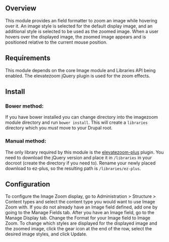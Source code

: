 ## Overview

This module provides an field formatter to zoom an image while hovering over
it. An image style is selected for the default display image, and an additional
style is selected to be used as the zoomed image. When a user hovers over the
displayed image, the zoomed image appears and is positioned relative to the
current mouse position.


## Requirements

This module depends on the core Image module and Libraries API being enabled.
The elevatezoom jQuery plugin is used for the zoom effects.


## Install

### Bower method:

If you have bower installed you can change directory into the imagezoom module directory and run `bower install`. This will create a `libraries` directory which you _must_ move to your Drupal root.

### Manual method:

The only library required by this module is the [elevatezoom-plus](https://github.com/igorlino/elevatezoom-plus) plugin. You need to download the jQuery version and place it in `/libraries` in your docroot (create the directory if you need to). Rename your newly placed download to ez-plus, so the resulting path is `/libraries/ez-plus`.

## Configuration

To configure the Image Zoom display, go to Administration > Structure > Content
types and select the content type you would want to use Image Zoom with. If you
do not already have an Image field defined, add one by going to the Manage Fields
tab. After you have an Image field, go to the Manage Display tab. Change the
Format for your Image field to Image Zoom. To change which styles are displayed
for the displayed image and the zoomed image, click the gear icon at the end of
the row, select the desired image styles, and click Update.

